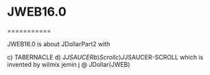 # JWEB16.0
===========

JWEB16.0   is  about   JDollarPart2  with


c) TABERNACLE   d)  J$JSAUCER  b)  Scroll   c)  J$JSAUCER-SCROLL   which  is  invented  by  wilmix jemin  j  @  JDollar(JWEB)

